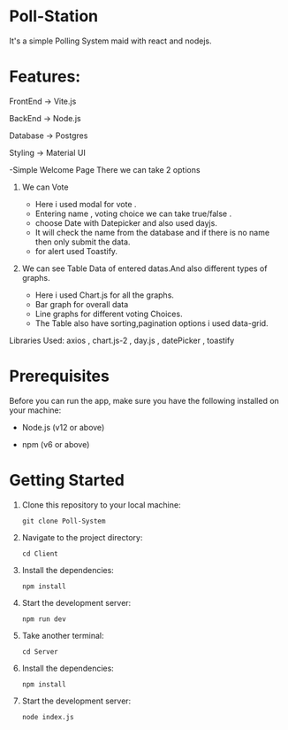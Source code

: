 # Poll-Station

  It's  a simple Polling System maid with react and nodejs.
  # Features:
  FrontEnd -> Vite.js
  
  BackEnd  -> Node.js
  
  Database -> Postgres
  
  Styling  -> Material UI

  -Simple Welcome Page There we can take 2 options 
  
  1. We can Vote
     - Here i used modal for vote .
     - Entering name , voting choice we can take true/false .
     - choose Date with Datepicker and also used dayjs.
     - It will check the name from the database and if there is no name then only submit the data.
     - for alert used Toastify.
     
  2. We can see Table Data of entered datas.And also different types of graphs.
     - Here i used Chart.js for all the graphs.
     - Bar graph for overall data
     - Line graphs for different voting Choices.
     - The Table also have sorting,pagination options i used data-grid.
       
  Libraries Used: axios , chart.js-2 , day.js , datePicker , toastify 


# Prerequisites

Before you can run the app, make sure you have the following installed on your machine:

- Node.js (v12 or above)

- npm (v6 or above)
# Getting Started
1. Clone this repository to your local machine:

       git clone Poll-System


3. Navigate to the project directory:

       cd Client


3. Install the dependencies:

       npm install

4. Start the development server:

       npm run dev

5. Take another terminal:

       cd Server

6. Install the dependencies:

       npm install

7. Start the development server:

       node index.js
